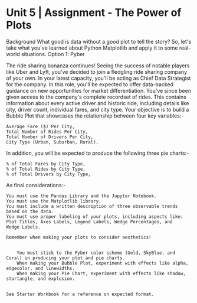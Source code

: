 
# Unit 5 | Assignment - The Power of Plots

Background
What good is data without a good plot to tell the story?
So, let's take what you've learned about Python Matplotlib and apply it to some real-world situations.
Option 1: Pyber

The ride sharing bonanza continues! Seeing the success of notable players like Uber and Lyft, you've decided to join a fledgling ride sharing company of your own. In your latest capacity, you'll be acting as Chief Data Strategist for the company.
In this role, you'll be expected to offer data-backed guidance on new opportunities for market differentiation.
You've since been given access to the company's complete recordset of rides. This contains information about every active driver and historic ride, including details like city, driver count, individual fares, and city type.
Your objective is to build a Bubble Plot that showcases the relationship between four key variables:-


    Average Fare ($) Per City,
    Total Number of Rides Per City,
    Total Number of Drivers Per City,
    City Type (Urban, Suburban, Rural).

In addition, you will be expected to produce the following three pie charts:-


    % of Total Fares by City Type,
    % of Total Rides by City Type,
    % of Total Drivers by City Type,

As final considerations:-


    You must use the Pandas Library and the Jupyter Notebook.
    You must use the Matplotlib library.
    You must include a written description of three observable trends based on the data.
    You must use proper labeling of your plots, including aspects like: Plot Titles, Axes Labels, Legend Labels, Wedge Percentages, and     Wedge Labels.
    
    Remember when making your plots to consider aesthetics!


        You must stick to the Pyber color scheme (Gold, SkyBlue, and Coral) in producing your plot and pie charts.
        When making your Bubble Plot, experiment with effects like alpha, edgecolor, and linewidths.
        When making your Pie Chart, experiment with effects like shadow, startangle, and explosion.


    See Starter Workbook for a reference on expected format.
